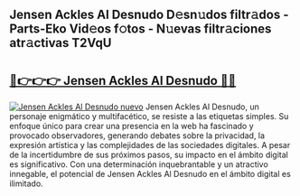 ## Jensen Ackles Al Desnudo D𝚎sn𝚞dos filtr𝚊dos - Parts-Eko Vid𝚎os f𝚘tos - N𝚞evas filtr𝚊ciones atr𝚊ctivas T2VqU

# <h2><a href="http://mb5bl3t.tromn.icu/?c=Jensen+Ackles+Al+Desnudo">🔗👉👉👉 Jensen Ackles Al Desnudo 🔗🔗</a></h2>

[![Jensen Ackles Al Desnudo nuevo](https://i.imgur.com/pEAQMta.gif)](http://mb5bl3t.tromn.icu/?c=Jensen+Ackles+Al+Desnudo)
Jensen Ackles Al Desnudo, un personaje enigmático y multifacético, se resiste a las etiquetas simples. Su enfoque único para crear una presencia en la web ha fascinado y provocado observadores, generando debates sobre la privacidad, la expresión artística y las complejidades de las sociedades digitales. A pesar de la incertidumbre de sus próximos pasos, su impacto en el ámbito digital es significativo. Con una determinación inquebrantable y un atractivo innegable, el potencial de Jensen Ackles Al Desnudo en el ámbito digital es ilimitado.
